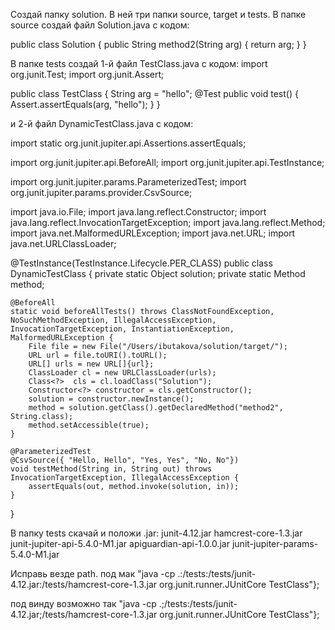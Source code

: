 Создай папку solution. В ней три папки source, target и tests.
В папке source создай файл Solution.java  с кодом:

public class Solution {
    public String method2(String arg) {
        return arg;
    }
}

В папке tests создай 1-й файл TestClass.java  с кодом:
import org.junit.Test;
import org.junit.Assert;

public class TestClass {
   String arg = "hello";
   @Test
   public void test() {
      Assert.assertEquals(arg, "hello");
   }
}

и 2-й файл DynamicTestClass.java  с кодом:

import static org.junit.jupiter.api.Assertions.assertEquals;

import org.junit.jupiter.api.BeforeAll;
import org.junit.jupiter.api.TestInstance;

import org.junit.jupiter.params.ParameterizedTest;
import org.junit.jupiter.params.provider.CsvSource;

import java.io.File;
import java.lang.reflect.Constructor;
import java.lang.reflect.InvocationTargetException;
import java.lang.reflect.Method;
import java.net.MalformedURLException;
import java.net.URL;
import java.net.URLClassLoader;

@TestInstance(TestInstance.Lifecycle.PER_CLASS)
public class DynamicTestClass {
    private static Object solution;
    private static Method method;

    @BeforeAll
    static void beforeAllTests() throws ClassNotFoundException, NoSuchMethodException, IllegalAccessException, InvocationTargetException, InstantiationException, MalformedURLException {
        File file = new File("/Users/ibutakova/solution/target/");
        URL url = file.toURI().toURL();
        URL[] urls = new URL[]{url};
        ClassLoader cl = new URLClassLoader(urls);
        Class<?>  cls = cl.loadClass("Solution");
        Constructor<?> constructor = cls.getConstructor();
        solution = constructor.newInstance();
        method = solution.getClass().getDeclaredMethod("method2", String.class);
        method.setAccessible(true);
    }

    @ParameterizedTest
    @CsvSource({ "Hello, Hello", "Yes, Yes", "No, No"})
    void testMethod(String in, String out) throws InvocationTargetException, IllegalAccessException {
        assertEquals(out, method.invoke(solution, in));
    }
}

В папку tests скачай и положи .jar:
junit-4.12.jar
hamcrest-core-1.3.jar
junit-jupiter-api-5.4.0-M1.jar
apiguardian-api-1.0.0.jar
junit-jupiter-params-5.4.0-M1.jar

Исправь везде path.
под мак "java -cp .:/tests:/tests/junit-4.12.jar:/tests/hamcrest-core-1.3.jar org.junit.runner.JUnitCore TestClass"};

под винду возможно так "java -cp .;/tests:/tests/junit-4.12.jar;/tests/hamcrest-core-1.3.jar org.junit.runner.JUnitCore TestClass"};
